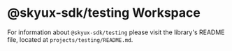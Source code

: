 # @skyux-sdk/testing Workspace

For information about `@skyux-sdk/testing` please visit the library's README file, located at `projects/testing/README.md`.
